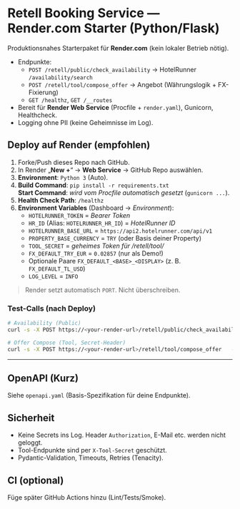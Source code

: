 # Retell Booking Service — Render.com Starter (Python/Flask)

Produktionsnahes Starterpaket für **Render.com** (kein lokaler Betrieb nötig).
- Endpunkte: 
  - `POST /retell/public/check_availability` → HotelRunner `/availability/search`
  - `POST /retell/tool/compose_offer` → Angebot (Währungslogik + FX-Fixierung)
  - `GET /healthz`, `GET /__routes`
- Bereit für **Render Web Service** (Procfile + `render.yaml`), Gunicorn, Healthcheck.
- Logging ohne PII (keine Geheimnisse im Log).

## Deploy auf Render (empfohlen)
1. Forke/Push dieses Repo nach GitHub.
2. In Render „**New +**“ → **Web Service** → GitHub Repo auswählen.
3. **Environment**: `Python 3` (Auto).  
4. **Build Command**: `pip install -r requirements.txt`  
   **Start Command**: *wird vom Procfile automatisch gesetzt* (`gunicorn ...`).
5. **Health Check Path**: `/healthz`
6. **Environment Variables** (Dashboard → *Environment*):
   - `HOTELRUNNER_TOKEN` = *Bearer Token*
   - `HR_ID` (Alias: `HOTELRUNNER_HR_ID`) = *HotelRunner ID*
   - `HOTELRUNNER_BASE_URL` = `https://api2.hotelrunner.com/api/v1`
   - `PROPERTY_BASE_CURRENCY` = `TRY` (oder Basis deiner Property)
   - `TOOL_SECRET` = *geheimes Token für /retell/tool/*
   - `FX_DEFAULT_TRY_EUR` = `0.02857` (nur als Demo!)
   - Optionale Paare `FX_DEFAULT_<BASE>_<DISPLAY>` (z. B. `FX_DEFAULT_TL_USD`)
   - `LOG_LEVEL` = `INFO`

> Render setzt automatisch `PORT`. Nicht überschreiben.

### Test-Calls (nach Deploy)
```bash
# Availability (Public)
curl -s -X POST https://<your-render-url>/retell/public/check_availability   -H "Content-Type: application/json"   -d '{"check_in":"2025-10-01","check_out":"2025-10-11","adults":2,"children":0,"currency":"TRY"}' | jq .

# Offer Compose (Tool, Secret-Header)
curl -s -X POST https://<your-render-url>/retell/tool/compose_offer   -H "Content-Type: application/json" -H "X-Tool-Secret: $TOOL_SECRET"   -d '{"availability_result":{"total":43400,"currency":"TRY","nights":10}, "display_currency":"EUR"}' | jq .
```

---

## OpenAPI (Kurz)
Siehe `openapi.yaml` (Basis-Spezifikation für deine Endpunkte).

## Sicherheit
- Keine Secrets ins Log. Header `Authorization`, E-Mail etc. werden nicht geloggt.
- Tool-Endpunkte sind per `X-Tool-Secret` geschützt.
- Pydantic-Validation, Timeouts, Retries (Tenacity).

## CI (optional)
Füge später GitHub Actions hinzu (Lint/Tests/Smoke).
